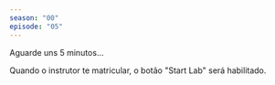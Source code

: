 ```yaml
---
season: "00"
episode: "05"
---
```

Aguarde uns 5 minutos...

Quando o instrutor te matricular, o botão "Start Lab" será habilitado.